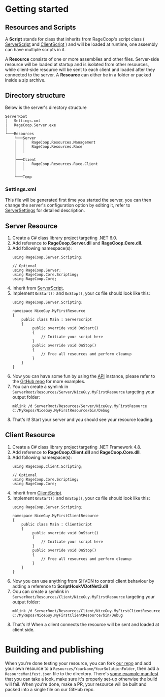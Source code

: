 
# Getting started

## Resources and Scripts

A **Script** stands for class that inherits from RageCoop's script class ( [ServerScript](API/RageCoop.Server.Scripting.ServerScript.html) and [ClientScript](API/RageCoop.Client.Scripting.ClientScript.html) ) and will be loaded at runtime, one assembly can have multiple scripts in it.

A **Resource** consists of one or more assemblies and other files. Server-side resource will be loaded at startup and is isolated from other resources, while client-side resource will be sent to each client and loaded after they connected to the server. A **Resource** can either be in a folder or packed inside a zip archive.


## Directory structure

Below is the server's directory structure
```
ServerRoot
│   Settings.xml   
|   RageCoop.Server.exe
│
└───Resources
    └───Server
    │   │   RageCoop.Resources.Management
    │   │   RageCoop.Resources.Race
    │   │   
    │
    │───Client
    │   │   RageCoop.Resources.Race.Client
    │   │
    │
    └───Temp
```
### Settings.xml 

This file will be generated first time you started the server, you can then change the server's configuration option by editing it, refer to [ServerSettings](API/RageCoop.Server.ServerSettings.html) for detailed description. 

## Server Resource

1. Create a C# class library project targeting .NET 6.0.
2. Add reference to **RageCoop.Server.dll** and **RageCoop.Core.dll**.
3. Add following namespace(s):
    ```
    using RageCoop.Server.Scripting;
    
    // Optional
    using RageCoop.Server;
    using RageCoop.Core.Scripting;
    using RageCoop.Core;
    
    ```
4. Inherit from [ServerScript](API/RageCoop.Server.Scripting.ServerScript.html).
5. Implement `OnStart()` and `OnStop()`, your cs file should look like this:
    ```
    using RageCoop.Server.Scripting;
    
    namespace NiceGuy.MyFirstResource
    {
        public class Main : ServerScript
        {
             public override void OnStart()
             {
                 // Initiate your script here
             }
             public override void OnStop()
             {
                 // Free all resources and perform cleanup
             }
        }
    }
    ```
6. Now you can have some fun by using the [API](API/RageCoop.Server.Scripting.API.html) instance, please refer to the [GitHub repo](https://github.com/RAGECOOP/GTAV-RESOURCES) for more examples.
7. You can create a symlink in `ServerRoot/Resources/Server/NiceGuy.MyFirstResource` targeting your output folder:
    ```
    mklink /d ServerRoot/Resources/Server/NiceGuy.MyFirstResource C:/MyRepos/NiceGuy.MyFirstResource/bin/Debug
    ```
8. That's it! Start your server and you should see your resource loading.


## Client Resource

1. Create a C# class library project targeting .NET Framework 4.8.
2. Add reference to **RageCoop.Client.dll** and **RageCoop.Core.dll**.
3. Add following namespace(s):
    ```
    using RageCoop.Client.Scripting;
    
    // Optional
    using RageCoop.Core.Scripting;
    using RageCoop.Core;
    
    ```
4. Inherit from [ClientScript](API/RageCoop.Client.Scripting.ClientScript.html).
5. Implement `OnStart()` and `OnStop()`, your cs file should look like this:
    ```
    using RageCoop.Server.Scripting;
    
    namespace NiceGuy.MyFirstClientResource
    {
        public class Main : ClientScript
        {
             public override void OnStart()
             {
                 // Initiate your script here
             }
             public override void OnStop()
             {
                 // Free all resources and perform cleanup
             }
        }
    }
    ```
6. Now you can use anything from SHVDN to control client behaviour by adding a reference to **ScriptHookVDotNet3.dll**
7. Oou can create a symlink in `ServerRoot/Resources/Client/NiceGuy.MyFirstResource` targeting your output folder:
    ```
    mklink /d ServerRoot/Resources/Client/NiceGuy.MyFirstClientResource C:/MyRepos/NiceGuy.MyFirstClientResource/bin/Debug
    ```
8. That's it! When a client connects the resource will be sent and loaded at client side.

# Building and publishing
When you're done testing your resource, you can fork [our repo](https://github.com/RAGECOOP/GTAV-RESOURCES) and add your own resource to a `Resources/YourName/YourSolutionFolder`, then add a `ResourceManifest.json` file to the directory.
There's [some example manifest](https://github.com/RAGECOOP/GTAV-RESOURCES/blob/main/Resources/RageCoop/RageCoop.Resources.Race/ResourceManifest.json) that you can take a look, make sure it's properly set-up otherwise the build will fail.
When you're done, make a PR, your resource will be built and packed into a single file on our GitHub repo.
